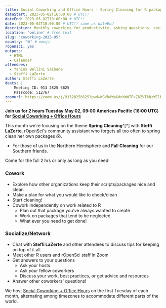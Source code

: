```yaml
---
title: Social Coworking and Office Hours - Spring Cleaning for R packages and Scripts
dateStart: 2023-05-02T16:00:00 # UTC!!
dateEnd: 2023-05-02T18:00:00 # UTC!!
date: 2023-05-02T18:00:00 # UTC!! same as dateEnd
description: Monthly coworking for productivity, asking questions, socializing
location: 'online' # free text
slug: "coworking-2023-05"
country: "🌐" # emoji
ropensci: yes
outputs:
  - HTML
  - Calendar
attendees:
  - Yanina Bellini Saibene
  - Steffi LaZerte
author: Steffi LaZerte
deets: |
    Meeting ID: 913 2825 6625
    Passcode: 512767
zoomurl: https://zoom.us/j/91328256625?pwd=WGVDdWpGdnhWWTFvZkZVTkNzWElNQT09
---
```


<!--
```{r}
d <- lubridate::ymd_hms('2023-05-02 09:00:00', tz = 'America/Vancouver')
lubridate::with_tz(d, 'UTC')
lubridate::with_tz(d, 'America/Winnipeg')
```
-->

**Join us for 2 hours Tuesday May 02, 09:00 Americas Pacific (16:00 UTC) for 
[Social Coworking + Office Hours](/blog/2021/08/17/coworking-sessions/)**

This month we're focusing on the theme **Spring Cleaning**^[*]
with **Steffi LaZerte**, rOpenSci's community assistant who forgets all too often
to spring clean her own packages :scream:.

* For those of us in the Northern Hemisphere and **Fall Cleaning** for our Southern friends.

Come for the full 2 hrs or only as long as you need!

### Cowork

- Explore how other organizations keep their scripts/packages nice and clean
- Make a plan for what you would like to check/clean
- Start cleaning!
- Cowork independently on work related to R
    - Plan out that package you’ve always wanted to create
    - Work on packages that tend to be neglected
    - What ever you need to get done!

### Socialize/Network

- Chat with **Steffi LaZerte** and other attendees to discuss tips for keeping on top of it all.
- Meet other R users and rOpenSci staff in Zoom
- Get answers to your questions
    - Ask your hosts
    - Ask your fellow coworkers
    - Discuss your work, best practices, or get advice and resources
- Answer other coworkers' questions!

We host 
[Social Coworking + Office Hours](/blog/2021/08/17/coworking-sessions/) 
on the first Tuesday of each month, alternating among timezones to 
accommodate different parts of the world.
